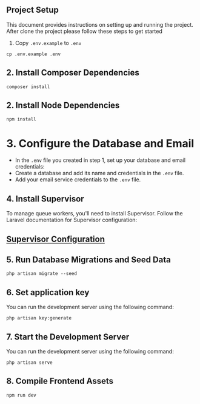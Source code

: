 ## Project Setup

This document provides instructions on setting up and running the project. After clone the project please follow these steps to get started

1. Copy `.env.example` to `.env`

```shell
cp .env.example .env
```
## 2. Install Composer Dependencies
```shell
composer install
```
## 2. Install Node Dependencies
```shell
npm install
```

# 3. Configure the Database and Email

- In the `.env` file you created in step 1, set up your database and email credentials:
- Create a database and add its name and credentials in the `.env` file.
- Add your email service credentials to the `.env` file.

## 4. Install Supervisor
 To manage queue workers, you'll need to install Supervisor. Follow the Laravel documentation for Supervisor configuration:
## [Supervisor Configuration](https://laravel.com/docs/10.x/queues#supervisor-configuration)

## 5. Run Database Migrations and Seed Data
```shell
php artisan migrate --seed
```
## 6. Set application key 
You can run the development server using the following command:
```shell
php artisan key:generate
```
## 7. Start the Development Server
You can run the development server using the following command:
```shell
php artisan serve
```
## 8. Compile Frontend Assets
```shell
npm run dev
```

